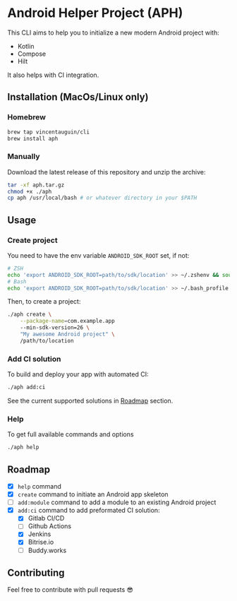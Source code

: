 # Android Helper Project (APH)

This CLI aims to help you to initialize a new modern Android project with:

- Kotlin
- Compose
- Hilt

It also helps with CI integration.

## Installation (MacOs/Linux only)

### Homebrew

```bash
brew tap vincentauguin/cli
brew install aph
```

### Manually

Download the latest release of this repository and unzip the archive:
```bash
tar -xf aph.tar.gz
chmod +x ./aph
cp aph /usr/local/bash # or whatever directory in your $PATH
```

## Usage

### Create project

You need to have the env variable `ANDROID_SDK_ROOT` set, if not:

```bash
# ZSH
echo 'export ANDROID_SDK_ROOT=path/to/sdk/location' >> ~/.zshenv && source ~/.zshenv
# Bash
echo 'export ANDROID_SDK_ROOT=path/to/sdk/location' >> ~/.bash_profile && source ~/.bash_profile
```

Then, to create a project:
```bash
./aph create \
    --package-name=com.example.app
    --min-sdk-version=26 \
    "My awesome Android project" \
    /path/to/location
```

### Add CI solution

To build and deploy your app with automated CI:
```bash
./aph add:ci
```

See the current supported solutions in [Roadmap](#Roadmap) section.

### Help

To get full available commands and options
```bash
./aph help
```

## Roadmap

- [x] `help` command
- [x] `create` command to initiate an Android app skeleton
- [ ] `add:module` command to add a module to an existing Android project
- [x] `add:ci` command to add preformated CI solution:
    - [x] Gitlab CI/CD
    - [ ] Github Actions
    - [x] Jenkins
    - [x] Bitrise.io
    - [ ] Buddy.works

## Contributing

Feel free to contribute with pull requests :sunglasses: